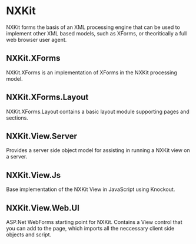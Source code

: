 NXKit
==========

NXKit forms the basis of an XML processing engine that can be used to implement other XML based models, such as XForms, or theoritically a full web browser user agent.


NXKit.XForms
----------

NXKit.XForms is an implementation of XForms in the NXKit processing model.


NXKit.XForms.Layout
----------

NXKit.XForms.Layout contains a basic layout module supporting pages and sections.


NXKit.View.Server
----------

Provides a server side object model for assisting in running a NXKit view on a server.


NXKit.View.Js
----------

Base implementation of the NXKit View in JavaScript using Knockout.


NXKit.View.Web.UI
----------

ASP.Net WebForms starting point for NXKit. Contains a View control that you can add to the page, which imports all the neccessary client side objects and script.
